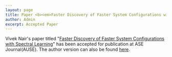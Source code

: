```yaml
---
layout: page
title: Paper <b><em>Faster Discovery of Faster System Configurations with Spectral Learning</em></b> accepted at AUSE
author: Admin
excerpt: Accepted Paper
---
```


Vivek Nair's paper titled "[Faster Discovery of Faster System Configurations with Spectral Learning](https://arxiv.org/pdf/1701.08106.pdf)" has been 
accepted for publication at ASE Journal(AUSE). The author version can also be found [here](https://arxiv.org/pdf/1701.08106.pdf).
